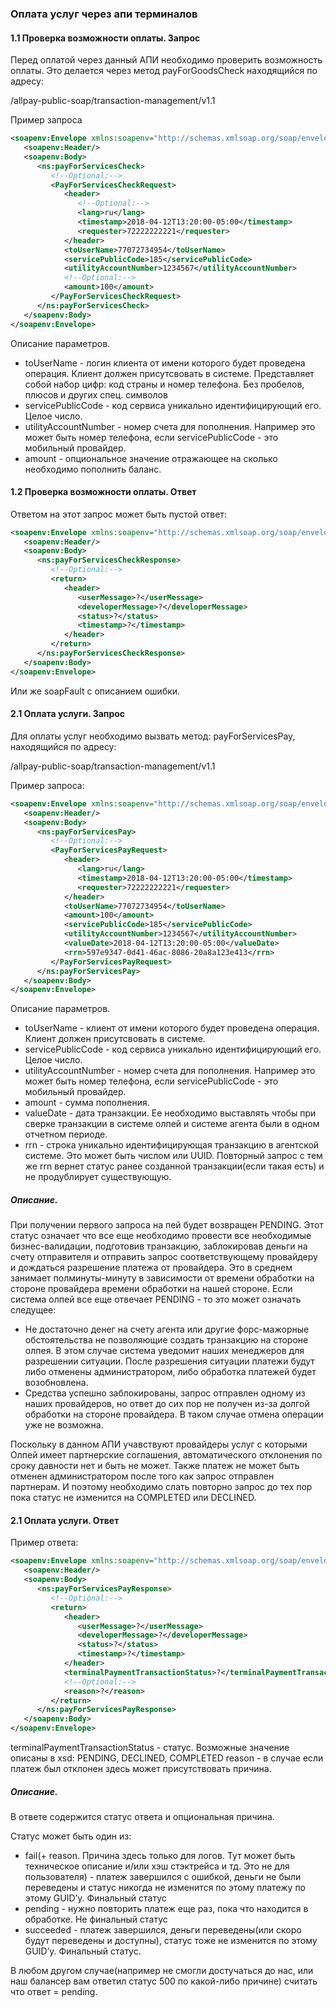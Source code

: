 
### Оплата услуг через апи терминалов

#### 1.1 Проверка возможности оплаты. Запрос

Перед оплатой через данный АПИ необходимо проверить возможность оплаты. Это делается через метод payForGoodsCheck находящийся по адресу:

/allpay-public-soap/transaction-management/v1.1

Пример запроса
```xml
<soapenv:Envelope xmlns:soapenv="http://schemas.xmlsoap.org/soap/envelope/" xmlns:ns="http://www.allpay.kz/mfs/soap/TransactionManagement/1.1">
   <soapenv:Header/>
   <soapenv:Body>
      <ns:payForServicesCheck>
         <!--Optional:-->
         <PayForServicesCheckRequest>
            <header>
               <!--Optional:-->
               <lang>ru</lang>
               <timestamp>2018-04-12T13:20:00-05:00</timestamp>
               <requester>72222222221</requester>
            </header>
            <toUserName>77072734954</toUserName>
            <servicePublicCode>185</servicePublicCode>
            <utilityAccountNumber>1234567</utilityAccountNumber>
            <!--Optional:-->
            <amount>100</amount>
         </PayForServicesCheckRequest>
      </ns:payForServicesCheck>
   </soapenv:Body>
</soapenv:Envelope>
```

Описание параметров.

 - toUserName - логин клиента от имени которого будет проведена операция. Клиент должен присутсвовать в системе. Представляет собой набор цифр: код страны и номер телефона. Без пробелов, плюсов и других спец. символов
 - servicePublicCode - код сервиса уникально идентифицирующий его. Целое число.
 - utilityAccountNumber - номер счета для пополнения. Например это может быть номер телефона, если servicePublicCode - это мобильный провайдер.
 - amount - опциональное значение отражающее на сколько необходимо пополнить баланс.


#### 1.2 Проверка возможности оплаты. Ответ

Ответом на этот запрос может быть пустой ответ:

```xml
<soapenv:Envelope xmlns:soapenv="http://schemas.xmlsoap.org/soap/envelope/" xmlns:ns="http://www.allpay.kz/mfs/soap/TransactionManagement/1.1">
   <soapenv:Header/>
   <soapenv:Body>
      <ns:payForServicesCheckResponse>
         <!--Optional:-->
         <return>
            <header>
               <userMessage>?</userMessage>
               <developerMessage>?</developerMessage>
               <status>?</status>
               <timestamp>?</timestamp>
            </header>
         </return>
      </ns:payForServicesCheckResponse>
   </soapenv:Body>
</soapenv:Envelope>
```
Или же soapFault с описанием ошибки.

#### 2.1 Оплата услуги. Запрос

Для оплаты услуг необходимо вызвать метод: payForServicesPay, находящийся по адресу:

/allpay-public-soap/transaction-management/v1.1

Пример запроса:

```xml
<soapenv:Envelope xmlns:soapenv="http://schemas.xmlsoap.org/soap/envelope/" xmlns:ns="http://www.allpay.kz/mfs/soap/TransactionManagement/1.1">
   <soapenv:Header/>
   <soapenv:Body>
      <ns:payForServicesPay>
         <!--Optional:-->
         <PayForServicesPayRequest>
            <header>
               <lang>ru</lang>
               <timestamp>2018-04-12T13:20:00-05:00</timestamp>
               <requester>72222222221</requester>
            </header>
            <toUserName>77072734954</toUserName>
            <amount>100</amount>
            <servicePublicCode>185</servicePublicCode>
            <utilityAccountNumber>1234567</utilityAccountNumber>
            <valueDate>2018-04-12T13:20:00-05:00</valueDate>
            <rrn>597e9347-0d41-46ac-8086-20a8a123e413</rrn>
         </PayForServicesPayRequest>
      </ns:payForServicesPay>
   </soapenv:Body>
</soapenv:Envelope>
```

Описание параметров.

 - toUserName - клиент от имени которого будет проведена операция. Клиент должен присутсвовать в системе.
 - servicePublicCode - код сервиса уникально идентифицирующий его. Целое число.
 - utilityAccountNumber - номер счета для пополнения. Например это может быть номер телефона, если servicePublicCode - это мобильный провайдер.
 - amount - сумма пополнения.
 - valueDate - дата транзакции. Ее необходимо выставлять чтобы при сверке транзакции в системе олпей и системе агента были в одном отчетном периоде.
 - rrn - строка уникально идентифицирующая транзакцию в агентской системе. Это может быть числом или UUID. Повторный запрос с тем же rrn вернет статус ранее созданной транзакции(если такая есть) и не продублирует существующую.

##### Описание.

При получении первого запроса на пей будет возвращен PENDING. Этот статус означает что все еще необходимо провести все необходимые бизнес-валидации, подготовив транзакцию, заблокировав деньги на счету отправителя и отправить запрос соответствующему провайдеру и дождаться разрешение платежа от провайдера. Это в среднем занимает полминуты-минуту в зависимости от времени обработки на стороне провайдера времени обработки на нашей стороне. Если система олпей все еще отвечает PENDING - то это может означать следущее:

 - Не достаточно денег на счету агента или другие форс-мажорные обстоятельства не позволяющие создать транзакцию на стороне олпея. В этом случае система уведомит наших менеджеров для разрешении ситуации. После разрешения ситуации платежи будут либо отменены администратором, либо обработка платежей будет возобновлена.
 - Средства успешно заблокированы, запрос отправлен одному из наших провайдеров, но ответ до сих пор не получен из-за долгой обработки на стороне провайдера. В таком случае отмена операции уже не возможна.

Поскольку в данном АПИ учавствуют провайдеры услуг с которыми Олпей имеет партнерские соглашения, автоматического отклонения по сроку давности нет и быть не может. Также платеж не может быть отменен администратором после того как запрос отправлен партнерам. И поэтому необходимо слать повторно запрос до тех пор пока статус не изменится на COMPLETED или DECLINED.


#### 2.1 Оплата услуги. Ответ

Пример ответа:

```xml
<soapenv:Envelope xmlns:soapenv="http://schemas.xmlsoap.org/soap/envelope/" xmlns:ns="http://www.allpay.kz/mfs/soap/TransactionManagement/1.1">
   <soapenv:Header/>
   <soapenv:Body>
      <ns:payForServicesPayResponse>
         <!--Optional:-->
         <return>
            <header>
               <userMessage>?</userMessage>
               <developerMessage>?</developerMessage>
               <status>?</status>
               <timestamp>?</timestamp>
            </header>
            <terminalPaymentTransactionStatus>?</terminalPaymentTransactionStatus>
            <!--Optional:-->
            <reason>?</reason>
         </return>
      </ns:payForServicesPayResponse>
   </soapenv:Body>
</soapenv:Envelope>
```

terminalPaymentTransactionStatus - статус. Возможные значение описаны в xsd: PENDING, DECLINED, COMPLETED
reason - в случае если платеж был отклонен здесь может присутствовать причина.

##### Описание.

В ответе содержится статус ответа и опциональная причина.

Статус может быть один из:

 - fail(+ reason. Причина здесь только для логов. Тут может быть техническое описание и/или хэш стэктрейса и тд. Это не для пользователя) - платеж завершился с ошибкой, деньги не были переведены и статус никогда не изменится по этому платежу по этому GUID’у. Финальный статус
 - pending - нужно повторить платеж еще раз, пока что находится в обработке. Не финальный статус
 - succeeded - платеж завершился, деньги переведены(или скоро будут переведены и доступны), статус тоже не изменится по этому GUID’у. Финальный статус.

В любом другом случае(например не смогли достучаться до нас, или наш балансер вам ответил статус 500 по какой-либо причине) считать что ответ = pending.
